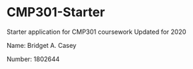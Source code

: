 # CMP301-Starter
Starter application for CMP301 coursework
Updated for 2020

Name: Bridget A. Casey

Number: 1802644

